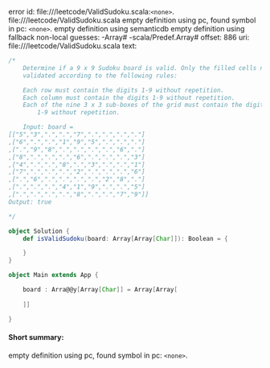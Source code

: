 error id: file://<WORKSPACE>/leetcode/ValidSudoku.scala:`<none>`.
file://<WORKSPACE>/leetcode/ValidSudoku.scala
empty definition using pc, found symbol in pc: `<none>`.
empty definition using semanticdb
empty definition using fallback
non-local guesses:
	 -Array#
	 -scala/Predef.Array#
offset: 886
uri: file://<WORKSPACE>/leetcode/ValidSudoku.scala
text:
```scala
/*
    Determine if a 9 x 9 Sudoku board is valid. Only the filled cells need to be
    validated according to the following rules:

    Each row must contain the digits 1-9 without repetition.
    Each column must contain the digits 1-9 without repetition.
    Each of the nine 3 x 3 sub-boxes of the grid must contain the digits
        1-9 without repetition.

    Input: board =
[["5","3",".",".","7",".",".",".","."]
,["6",".",".","1","9","5",".",".","."]
,[".","9","8",".",".",".",".","6","."]
,["8",".",".",".","6",".",".",".","3"]
,["4",".",".","8",".","3",".",".","1"]
,["7",".",".",".","2",".",".",".","6"]
,[".","6",".",".",".",".","2","8","."]
,[".",".",".","4","1","9",".",".","5"]
,[".",".",".",".","8",".",".","7","9"]]
Output: true

*/

object Solution {
    def isValidSudoku(board: Array[Array[Char]]): Boolean = {

    }
}

object Main extends App {

    board : Arra@@y[Array[Char]] = Array[Array[
        
    ]]

}
```


#### Short summary: 

empty definition using pc, found symbol in pc: `<none>`.